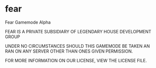fear
====

Fear Gamemode Alpha


FEAR IS A PRIVATE SUBSIDIARY OF LEGENDARY HOUSE DEVELOPMENT GROUP

UNDER NO CIRCUMSTANCES SHOULD THIS GAMEMODE BE TAKEN AN RAN ON ANY SERVER OTHER THAN ONES GIVEN PERMISSION.

FOR MORE INFORMATION ON OUR LICENSE, VIEW THE LICENSE FILE.
